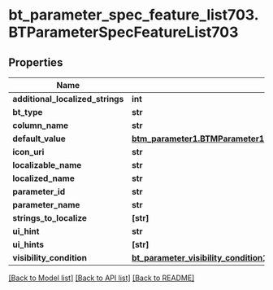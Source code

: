 # bt_parameter_spec_feature_list703.BTParameterSpecFeatureList703

## Properties
Name | Type | Description | Notes
------------ | ------------- | ------------- | -------------
**additional_localized_strings** | **int** |  | [optional] 
**bt_type** | **str** |  | [optional] 
**column_name** | **str** |  | [optional] 
**default_value** | [**btm_parameter1.BTMParameter1**](BTMParameter1.md) |  | [optional] 
**icon_uri** | **str** |  | [optional] 
**localizable_name** | **str** |  | [optional] 
**localized_name** | **str** |  | [optional] 
**parameter_id** | **str** |  | [optional] 
**parameter_name** | **str** |  | [optional] 
**strings_to_localize** | **[str]** |  | [optional] 
**ui_hint** | **str** |  | [optional] 
**ui_hints** | **[str]** |  | [optional] 
**visibility_condition** | [**bt_parameter_visibility_condition177.BTParameterVisibilityCondition177**](BTParameterVisibilityCondition177.md) |  | [optional] 

[[Back to Model list]](../README.md#documentation-for-models) [[Back to API list]](../README.md#documentation-for-api-endpoints) [[Back to README]](../README.md)



